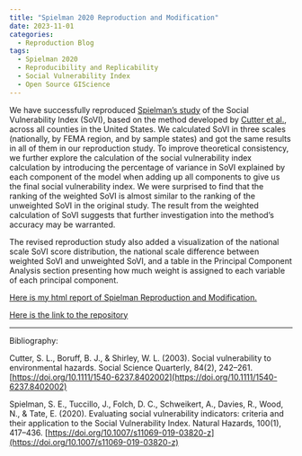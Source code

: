 ```yaml
---
title: "Spielman 2020 Reproduction and Modification"
date: 2023-11-01
categories:
  - Reproduction Blog
tags:
  - Spielman 2020
  - Reproducibility and Replicability
  - Social Vulnerability Index
  - Open Source GIScience
---
```



We have successfully reproduced [Spielman’s study](https://doi.org/10.1007/s11069-019-03820-z) of the Social Vulnerability Index (SoVI), based on the method developed by [Cutter et al.](https://doi.org/10.1111/1540-6237.8402002), across all counties in the United States. We calculated SoVI in three scales (nationally, by FEMA region, and by sample states) and got the same results in all of them in our reproduction study. To improve theoretical consistency, we further explore the calculation of the social vulnerability index calculation by introducing the percentage of variance in SoVI explained by each component of the model when adding up all components to give us the final social vulnerability index. We were surprised to find that the ranking of the weighted SoVI is almost similar to the ranking of the unweighted SoVI in the original study. The result from the weighted calculation of SoVI suggests that further investigation into the method’s accuracy may be warranted.

The revised reproduction study also added a visualization of the national scale SoVI score distribution, the national scale difference between weighted SoVI and unweighted SoVI, and a table in the Principal Component Analysis section presenting how much weight is assigned to each variable of each principal component. 

[Here is my html report of Spielman Reproduction and Modification.]()

[Here is the link to the repository](https://github.com/alexxuyide/RPl-Spielman-2020)


-------------
Bibliography:

Cutter, S. L., Boruff, B. J., & Shirley, W. L. (2003). Social vulnerability to environmental hazards. Social Science Quarterly, 84(2), 242–261. [https://doi.org/10.1111/1540-6237.8402002](https://doi.org/10.1111/1540-6237.8402002)

Spielman, S. E., Tuccillo, J., Folch, D. C., Schweikert, A., Davies, R., Wood, N., & Tate, E. (2020). Evaluating social vulnerability indicators: criteria and their application to the Social Vulnerability Index. Natural Hazards, 100(1), 417–436. [https://doi.org/10.1007/s11069-019-03820-z](https://doi.org/10.1007/s11069-019-03820-z)